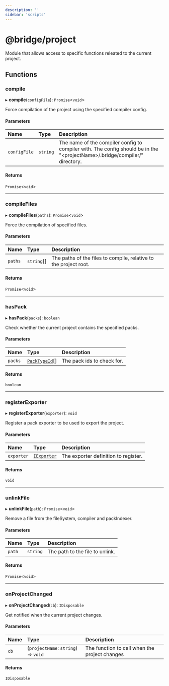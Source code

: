 ```yaml
---
description: ''
sidebar: 'scripts'
---
```


# @bridge/project

Module that allows access to specific functions releated to the current project.

## Functions

### compile

▸ **compile**(`configFile`): `Promise`<`void`\>

Force compilation of the project using the specified compiler config.

#### Parameters

| Name         | Type     | Description                                                                                                                  |
| :----------- | :------- | :--------------------------------------------------------------------------------------------------------------------------- |
| `configFile` | `string` | The name of the compiler config to compiler with. The config should be in the "\<projectName\>/.bridge/compiler/" directory. |

#### Returns

`Promise`<`void`\>

---

### compileFiles

▸ **compileFiles**(`paths`): `Promise`<`void`\>

Force the compilation of specified files.

#### Parameters

| Name    | Type       | Description                                                      |
| :------ | :--------- | :--------------------------------------------------------------- |
| `paths` | `string`[] | The paths of the files to compile, relative to the project root. |

#### Returns

`Promise`<`void`\>

---

### hasPack

▸ **hasPack**(`packs`): `boolean`

Check whether the current project contains the specified packs.

#### Parameters

| Name    | Type                                      | Description                |
| :------ | :---------------------------------------- | :------------------------- |
| `packs` | [`PackTypeId`](../README.md#packtypeid)[] | The pack ids to check for. |

#### Returns

`boolean`

---

### registerExporter

▸ **registerExporter**(`exporter`): `void`

Register a pack exporter to be used to export the project.

#### Parameters

| Name       | Type                                      | Description                          |
| :--------- | :---------------------------------------- | :----------------------------------- |
| `exporter` | [`IExporter`](../interfaces/iexporter.md) | The exporter definition to register. |

#### Returns

`void`

---

### unlinkFile

▸ **unlinkFile**(`path`): `Promise`<`void`\>

Remove a file from the fileSystem, compiler and packIndexer.

#### Parameters

| Name   | Type     | Description                     |
| :----- | :------- | :------------------------------ |
| `path` | `string` | The path to the file to unlink. |

#### Returns

`Promise`<`void`\>

---

### onProjectChanged

▸ **onProjectChanged**(`cb`): `IDisposable`

Get notified when the current project changes.

#### Parameters

| Name | Type                                | Description                                   |
| :--- | :---------------------------------- | :-------------------------------------------- |
| `cb` | (`projectName`: `string`) => `void` | The function to call when the project changes |

#### Returns

`IDisposable`
